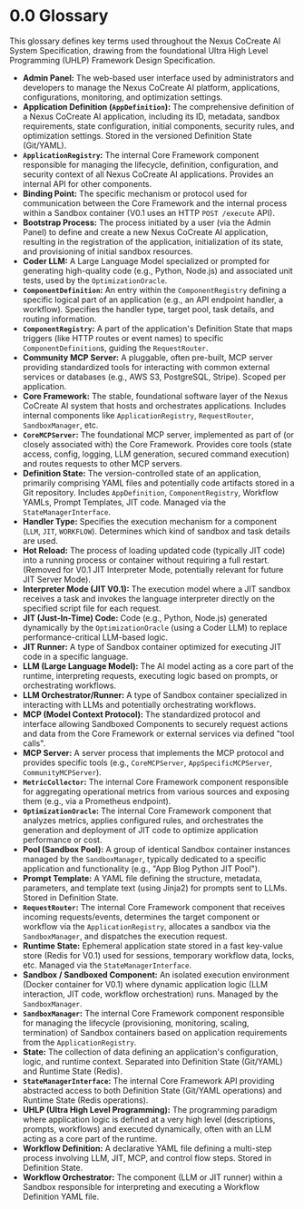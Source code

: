 # 0.0 Glossary

This glossary defines key terms used throughout the Nexus CoCreate AI System Specification, drawing from the foundational Ultra High Level Programming (UHLP) Framework Design Specification.

*   **Admin Panel:** The web-based user interface used by administrators and developers to manage the Nexus CoCreate AI platform, applications, configurations, monitoring, and optimization settings.
*   **Application Definition (`AppDefinition`):** The comprehensive definition of a Nexus CoCreate AI application, including its ID, metadata, sandbox requirements, state configuration, initial components, security rules, and optimization settings. Stored in the versioned Definition State (Git/YAML).
*   **`ApplicationRegistry`:** The internal Core Framework component responsible for managing the lifecycle, definition, configuration, and security context of all Nexus CoCreate AI applications. Provides an internal API for other components.
*   **Binding Point:** The specific mechanism or protocol used for communication between the Core Framework and the internal process within a Sandbox container (V0.1 uses an HTTP `POST /execute` API).
*   **Bootstrap Process:** The process initiated by a user (via the Admin Panel) to define and create a new Nexus CoCreate AI application, resulting in the registration of the application, initialization of its state, and provisioning of initial sandbox resources.
*   **Coder LLM:** A Large Language Model specialized or prompted for generating high-quality code (e.g., Python, Node.js) and associated unit tests, used by the `OptimizationOracle`.
*   **`ComponentDefinition`:** An entry within the `ComponentRegistry` defining a specific logical part of an application (e.g., an API endpoint handler, a workflow). Specifies the handler type, target pool, task details, and routing information.
*   **`ComponentRegistry`:** A part of the application's Definition State that maps triggers (like HTTP routes or event names) to specific `ComponentDefinition`s, guiding the `RequestRouter`.
*   **Community MCP Server:** A pluggable, often pre-built, MCP server providing standardized tools for interacting with common external services or databases (e.g., AWS S3, PostgreSQL, Stripe). Scoped per application.
*   **Core Framework:** The stable, foundational software layer of the Nexus CoCreate AI system that hosts and orchestrates applications. Includes internal components like `ApplicationRegistry`, `RequestRouter`, `SandboxManager`, etc.
*   **`CoreMCPServer`:** The foundational MCP server, implemented as part of (or closely associated with) the Core Framework. Provides core tools (state access, config, logging, LLM generation, secured command execution) and routes requests to other MCP servers.
*   **Definition State:** The version-controlled state of an application, primarily comprising YAML files and potentially code artifacts stored in a Git repository. Includes `AppDefinition`, `ComponentRegistry`, Workflow YAMLs, Prompt Templates, JIT code. Managed via the `StateManagerInterface`.
*   **Handler Type:** Specifies the execution mechanism for a component (`LLM`, `JIT`, `WORKFLOW`). Determines which kind of sandbox and task details are used.
*   **Hot Reload:** The process of loading updated code (typically JIT code) into a running process or container without requiring a full restart. (Removed for V0.1 JIT Interpreter Mode, potentially relevant for future JIT Server Mode).
*   **Interpreter Mode (JIT V0.1):** The execution model where a JIT sandbox receives a task and invokes the language interpreter directly on the specified script file for each request.
*   **JIT (Just-In-Time) Code:** Code (e.g., Python, Node.js) generated dynamically by the `OptimizationOracle` (using a Coder LLM) to replace performance-critical LLM-based logic.
*   **JIT Runner:** A type of Sandbox container optimized for executing JIT code in a specific language.
*   **LLM (Large Language Model):** The AI model acting as a core part of the runtime, interpreting requests, executing logic based on prompts, or orchestrating workflows.
*   **LLM Orchestrator/Runner:** A type of Sandbox container specialized in interacting with LLMs and potentially orchestrating workflows.
*   **MCP (Model Context Protocol):** The standardized protocol and interface allowing Sandboxed Components to securely request actions and data from the Core Framework or external services via defined "tool calls".
*   **MCP Server:** A server process that implements the MCP protocol and provides specific tools (e.g., `CoreMCPServer`, `AppSpecificMCPServer`, `CommunityMCPServer`).
*   **`MetricCollector`:** The internal Core Framework component responsible for aggregating operational metrics from various sources and exposing them (e.g., via a Prometheus endpoint).
*   **`OptimizationOracle`:** The internal Core Framework component that analyzes metrics, applies configured rules, and orchestrates the generation and deployment of JIT code to optimize application performance or cost.
*   **Pool (Sandbox Pool):** A group of identical Sandbox container instances managed by the `SandboxManager`, typically dedicated to a specific application and functionality (e.g., "App Blog Python JIT Pool").
*   **Prompt Template:** A YAML file defining the structure, metadata, parameters, and template text (using Jinja2) for prompts sent to LLMs. Stored in Definition State.
*   **`RequestRouter`:** The internal Core Framework component that receives incoming requests/events, determines the target component or workflow via the `ApplicationRegistry`, allocates a sandbox via the `SandboxManager`, and dispatches the execution request.
*   **Runtime State:** Ephemeral application state stored in a fast key-value store (Redis for V0.1) used for sessions, temporary workflow data, locks, etc. Managed via the `StateManagerInterface`.
*   **Sandbox / Sandboxed Component:** An isolated execution environment (Docker container for V0.1) where dynamic application logic (LLM interaction, JIT code, workflow orchestration) runs. Managed by the `SandboxManager`.
*   **`SandboxManager`:** The internal Core Framework component responsible for managing the lifecycle (provisioning, monitoring, scaling, termination) of Sandbox containers based on application requirements from the `ApplicationRegistry`.
*   **State:** The collection of data defining an application's configuration, logic, and runtime context. Separated into Definition State (Git/YAML) and Runtime State (Redis).
*   **`StateManagerInterface`:** The internal Core Framework API providing abstracted access to both Definition State (Git/YAML operations) and Runtime State (Redis operations).
*   **UHLP (Ultra High Level Programming):** The programming paradigm where application logic is defined at a very high level (descriptions, prompts, workflows) and executed dynamically, often with an LLM acting as a core part of the runtime.
*   **Workflow Definition:** A declarative YAML file defining a multi-step process involving LLM, JIT, MCP, and control flow steps. Stored in Definition State.
*   **Workflow Orchestrator:** The component (LLM or JIT runner) within a Sandbox responsible for interpreting and executing a Workflow Definition YAML file.
